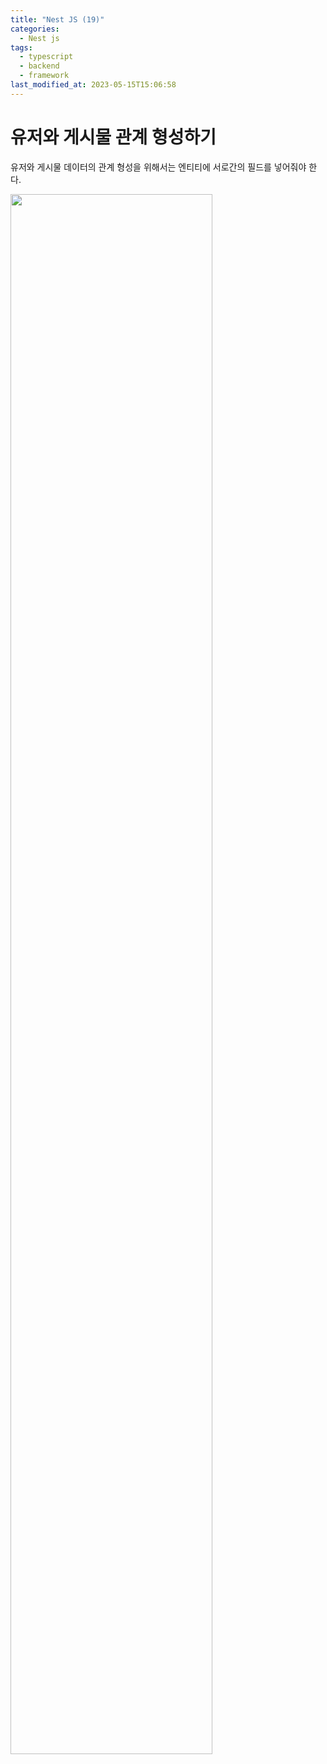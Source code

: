 ```yaml
---
title: "Nest JS (19)"
categories:
  - Nest js
tags:
  - typescript
  - backend
  - framework
last_modified_at: 2023-05-15T15:06:58
---
```


# 유저와 게시물 관계 형성하기

유저와 게시물 데이터의 관계 형성을 위해서는 엔티티에 서로간의 필드를 넣어줘야 한다.

<img src="https://github.com/JaeHwan-s-WebServeClass/webserver-nginx/assets/85930183/afdfa3b8-0d1f-4566-bee7-e177b064d20c" width="80%">
